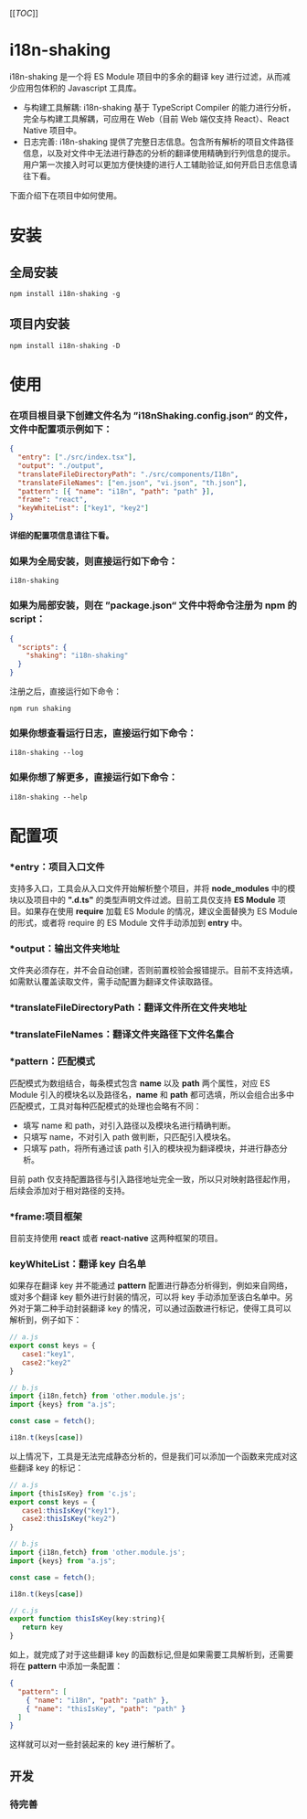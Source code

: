 [[_TOC_]]

# i18n-shaking

i18n-shaking 是一个将 ES Module 项目中的多余的翻译 key 进行过滤，从而减少应用包体积的 Javascript 工具库。

- 与构建工具解耦: i18n-shaking 基于 TypeScript Compiler 的能力进行分析，完全与构建工具解耦，可应用在 Web（目前 Web 端仅支持 React）、React Native 项目中。
- 日志完善: i18n-shaking 提供了完整日志信息。包含所有解析的项目文件路径信息，以及对文件中无法进行静态的分析的翻译使用精确到行列信息的提示。用户第一次接入时可以更加方便快捷的进行人工辅助验证,如何开启日志信息请往下看。

下面介绍下在项目中如何使用。

# 安装

## 全局安装

```
npm install i18n-shaking -g
```

## 项目内安装

```
npm install i18n-shaking -D
```

# 使用

### 在项目根目录下创建文件名为 ”i18nShaking.config.json“ 的文件，文件中配置项示例如下：

```json
{
  "entry": ["./src/index.tsx"],
  "output": "./output",
  "translateFileDirectoryPath": "./src/components/I18n",
  "translateFileNames": ["en.json", "vi.json", "th.json"],
  "pattern": [{ "name": "i18n", "path": "path" }],
  "frame": "react",
  "keyWhiteList": ["key1", "key2"]
}
```

**详细的配置项信息请往下看。**

### 如果为全局安装，则直接运行如下命令：

```
i18n-shaking
```

### 如果为局部安装，则在 ”package.json“ 文件中将命令注册为 npm 的 script：

```json
{
  "scripts": {
    "shaking": "i18n-shaking"
  }
}
```

注册之后，直接运行如下命令：

```
npm run shaking
```

### 如果你想查看运行日志，直接运行如下命令：

```
i18n-shaking --log
```

### 如果你想了解更多，直接运行如下命令：

```
i18n-shaking --help
```

# 配置项

### \*entry：项目入口文件

支持多入口，工具会从入口文件开始解析整个项目，并将 **node_modules** 中的模块以及项目中的 **".d.ts"** 的类型声明文件过滤。目前工具仅支持 **ES Module** 项目。如果存在使用 **require** 加载 ES Module 的情况，建议全面替换为 ES Module 的形式，或者将 require 的 ES Module 文件手动添加到 **entry** 中。

### \*output：输出文件夹地址

文件夹必须存在，并不会自动创建，否则前置校验会报错提示。目前不支持选填，如需默认覆盖读取文件，需手动配置为翻译文件读取路径。

### \*translateFileDirectoryPath：翻译文件所在文件夹地址

### \*translateFileNames：翻译文件夹路径下文件名集合

### \*pattern：匹配模式

匹配模式为数组结合，每条模式包含 **name** 以及 **path** 两个属性，对应 ES Module 引入的模块名以及路径名，**name** 和 **path** 都可选填，所以会组合出多中匹配模式，工具对每种匹配模式的处理也会略有不同：

- 填写 name 和 path，对引入路径以及模块名进行精确判断。
- 只填写 name，不对引入 path 做判断，只匹配引入模块名。
- 只填写 path，将所有通过该 path 引入的模块视为翻译模块，并进行静态分析。

目前 path 仅支持配置路径与引入路径地址完全一致，所以只对映射路径起作用，后续会添加对于相对路径的支持。

### \*frame:项目框架

目前支持使用 **react** 或者 **react-native** 这两种框架的项目。

### keyWhiteList：翻译 key 白名单

如果存在翻译 key 并不能通过 **pattern** 配置进行静态分析得到，例如来自网络，或对多个翻译 key 额外进行封装的情况，可以将 key 手动添加至该白名单中。另外对于第二种手动封装翻译 key 的情况，可以通过函数进行标记，使得工具可以解析到，例子如下：

```javascript
// a.js
export const keys = {
   case1:"key1",
   case2:"key2"
}

// b.js
import {i18n,fetch} from 'other.module.js';
import {keys} from "a.js";

const case = fetch();

i18n.t(keys[case])
```

以上情况下，工具是无法完成静态分析的，但是我们可以添加一个函数来完成对这些翻译 key 的标记：

```javascript
// a.js
import {thisIsKey} from 'c.js';
export const keys = {
   case1:thisIsKey("key1"),
   case2:thisIsKey("key2")
}

// b.js
import {i18n,fetch} from 'other.module.js';
import {keys} from "a.js";

const case = fetch();

i18n.t(keys[case])

// c.js
export function thisIsKey(key:string){
   return key
}
```

如上，就完成了对于这些翻译 key 的函数标记,但是如果需要工具解析到，还需要将在 **pattern** 中添加一条配置：

```json
{
  "pattern": [
    { "name": "i18n", "path": "path" },
    { "name": "thisIsKey", "path": "path" }
  ]
}
```

这样就可以对一些封装起来的 key 进行解析了。

## 开发

### 待完善
